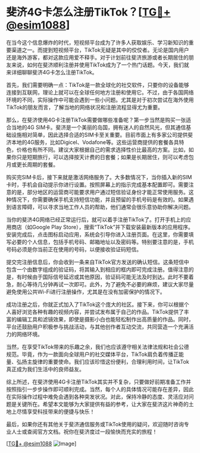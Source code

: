 # 斐济4G卡怎么注册TikTok？[[TG💪+ @esim1088](https://t.me/s/esim1088)]

在当今这个信息爆炸的时代，短视频平台成为了许多人获取娱乐、学习新知识的重要渠道之一。而提到短视频平台，TikTok无疑是其中的佼佼者。无论是国内用户还是海外游客，都对这款应用爱不释手。对于计划前往斐济旅游或者长期居住的朋友来说，如何在斐济顺利注册并使用TikTok成为了一个热门话题。今天，我们就来详细聊聊斐济4G卡怎么注册TikTok。

首先，我们需要明确一点：TikTok是一款全球化的社交软件，只要你的设备能够连接到互联网，理论上就可以在全球任何地方注册和使用它。不过，由于各国网络环境的不同，实际操作中可能会遇到一些小问题。尤其是对于初次尝试在海外使用TikTok的朋友而言，了解当地的网络状况和注册流程显得尤为重要。

那么，在斐济使用4G卡注册TikTok需要做哪些准备呢？第一步当然是购买一张适合当地的4G SIM卡。斐济是一个美丽的岛国，拥有迷人的自然风光，但其通信基础设施相对简单，因此选择合适的SIM卡至关重要。目前市面上有多家公司提供斐济本地的4G服务，比如Digicel、Vodafone等。这些运营商提供的套餐各具特色，价格也有所不同。建议大家根据自己的需求选择性价比最高的方案。比如，如果你只是短期旅行，可以选择按天计费的日套餐；如果是长期居住，则可以考虑包月或更长周期的套餐。

购买完SIM卡后，接下来就是激活网络服务了。大多数情况下，当你插入新的SIM卡时，手机会自动提示你进行设置。按照屏幕上的指示完成基本配置即可。需要注意的是，部分地区的运营商可能要求用户通过短信验证身份才能正常使用服务。这种情况下，你需要确保手机支持短信功能，并且预留的手机号码是有效的。如果遇到语言障碍，可以寻求当地工作人员的帮助，他们通常会很乐意协助你解决问题。

当你的斐济4G网络已经正常运行后，就可以着手注册TikTok了。打开手机上的应用商店（如Google Play Store），搜索“TikTok”并下载安装最新版本的应用程序。安装完成后，点击图标启动应用，系统会引导你进入注册页面。在这里，你需要填写必要的个人信息，包括手机号码、邮箱地址以及密码等。特别要注意的是，手机号码必须是你当前正在使用的号码，以便接收验证码短信。

提交完注册信息后，你会收到一条来自TikTok官方发送的确认短信。这条短信中包含一个由数字组成的验证码，将其输入到相应的框内即可完成注册。值得注意的是，有时候由于国际信号延迟或其他原因，验证码可能无法及时到达。此时不要着急，耐心等待几分钟再试一次即可。此外，为了避免不必要的麻烦，建议大家尽量避免使用公共Wi-Fi进行注册操作，尤其是在没有加密保护的情况下。

成功注册之后，你就正式加入了TikTok这个庞大的社区。接下来，你可以根据个人喜好浏览各种有趣的视频内容，并尝试发布属于自己的作品。TikTok提供了丰富的编辑工具和滤镜效果，即使是摄影小白也能轻松制作出高质量的作品。同时，平台还鼓励用户积极参与挑战活动，与其他创作者互动交流，共同营造一个充满活力的网络环境。

当然，在享受TikTok带来的乐趣之余，我们也应该遵守相关法律法规和社会公德规范。毕竟，作为一款面向全球用户的社交媒体平台，TikTok肩负着传播正能量、弘扬主旋律的重要使命。我们应该珍惜这份便利，合理利用时间，让TikTok真正成为我们生活中的良师益友。

综上所述，在斐济使用4G卡注册TikTok其实并不复杂，只要做好前期准备工作并按照指引一步步操作即可顺利完成。当然，每个人的具体情况可能存在差异，因此在实际操作过程中难免会遇到各种突发状况。对此，保持冷静的态度、灵活应对问题是关键所在。希望本文能够为大家提供有益的参考，让大家在斐济这片神奇的土地上尽情享受科技带来的便捷与快乐！

最后，如果你还有其他关于斐济通信服务或TikTok使用的疑问，欢迎随时咨询专业人士或查阅官方文档。祝你在斐济度过一段愉快而充实的旅程！

[[TG💪+ @esim1088](https://t.me/s/esim1088) ![Image](https://i.postimg.cc/4NQfJmqS/Snipaste-2025-05-13-00-14-12.png)]